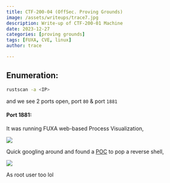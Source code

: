 ```yaml
---
title: CTF-200-04 (OffSec. Proving Grounds)
image: /assets/writeups/trace7.jpg
description: Write-up of CTF-200-01 Machine
date: 2023-12-27 
categories: [proving grounds]
tags: [FUXA, CVE, linux]
author: trace

---
```


## Enumeration:

```bash
rustscan -a <IP>
```

and we see 2 ports open, port `80` & port `1881`

#### Port 1881:

It was running FUXA web-based Process Visualization, 

![](https://i.imgur.com/FtlSYUS.png)

Quick googling around and found a [POC](https://github.com/rodolfomarianocy/Unauthenticated-RCE-FUXA-CVE-2023-33831) to pop a reverse shell,

![](https://i.imgur.com/M3trsXh.png)

As root user too lol
